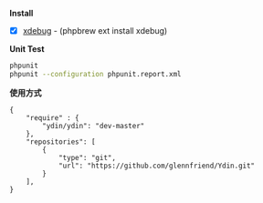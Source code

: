 **Install**
- [x] [xdebug](http://xdebug.org/) - (phpbrew ext install xdebug)

**Unit Test**
```sh
phpunit
phpunit --configuration phpunit.report.xml
```

**使用方式**
```
{
    "require" : {
        "ydin/ydin": "dev-master"
    },
    "repositories": [
        {
            "type": "git",
            "url": "https://github.com/glennfriend/Ydin.git"
        }
    ],
}
```
